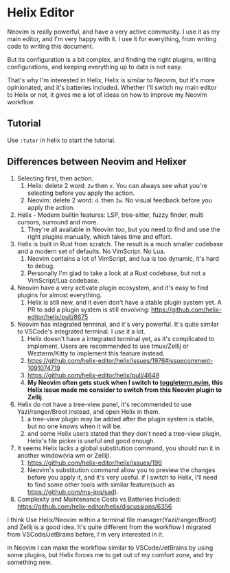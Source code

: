 # Helix Editor

Neovim is really powerful, and have a very active community. I use it as my main editor, and I'm
very happy with it. I use it for everything, from writing code to writing this document.

But its configuration is a bit complex, and finding the right plugins, writing configurations, and
keeping everything up to date is not easy.

That's why I'm interested in Helix, Helix is similar to Neovim, but it's more opinionated, and it's
batteries included. Whether I'll switch my main editor to Helix or not, it gives me a lot of ideas
on how to improve my Neovim workflow.

## Tutorial

Use `:tutor` in helix to start the tutorial.

## Differences between Neovim and Helixer

1. Selecting first, then action.
   1. Helix: delete 2 word: `2w` then `x`. You can always see what you're selecting before you apply
      the action.
   2. Neovim: delete 2 word: `d`. then `2w`. No visual feedback before you apply the action.
1. Helix - Modern builtin features: LSP, tree-sitter, fuzzy finder, multi cursors, surround and
   more.
   1. They're all available in Neovim too, but you need to find and use the right plugins manually,
      which takes time and effort.
1. Helix is built in Rust from scratch. The result is a much smaller codebase and a modern set of
   defaults. No VimScript. No Lua.
   1. Neovim contains a lot of VimScript, and lua is too dynamic, it's hard to debug.
   1. Personally I'm glad to take a look at a Rust codebase, but not a VimScript/Lua codebase.
1. Neovim have a very activate plugin ecosystem, and it's easy to find plugins for almost
   everything.
   1. Helix is still new, and it even don't have a stable plugin system yet. A PR to add a plugin
      system is still envolving: <https://github.com/helix-editor/helix/pull/8675>
1. Neovim has integrated terminal, and it's very powerful. It's quite similar to VSCode's integrated
   terminal. I use it a lot.
   1. Helix doesn't have a integrated terminal yet, as it's complicated to implement. Users are
      recommended to use tmux/Zellij or Wezterm/Kitty to implement this feature instead.
   1. <https://github.com/helix-editor/helix/issues/1976#issuecomment-1091074719>
   1. <https://github.com/helix-editor/helix/pull/4649>
   1. **My Neovim often gets stuck when I switch to
      [toggleterm.nvim](https://github.com/akinsho/toggleterm.nvim), this Helix issue made me
      consider to switch from this Neovim plugin to Zellij**.
1. Helix do not have a tree-view panel, it's recommended to use Yazi/ranger/Broot instead, and open
   Helix in them.
   1. a tree-view plugin may be added after the plugin system is stable, but no one knows when it
      will be.
   2. and some Helix users stated that they don't need a tree-view plugin, Helix's file picker is
      useful and good enough.
1. It seems Helix lacks a global substitution command, you should run it in another window(via wm or
   Zellij).
   1. <https://github.com/helix-editor/helix/issues/196>
   1. Neovim's substitution command allow you to preview the changes before you apply it, and it's
      very useful. if I switch to Helix, I'll need to find some other tools with similar
      feature(such as https://github.com/ms-jpq/sad).
1. Complexity and Maintenance Costs vs Batteries Included:
   <https://github.com/helix-editor/helix/discussions/6356>

I think Use Helix/Neovim within a terminal file manager(Yazi/ranger/Broot) and Zellij is a good
idea. It's quite different from the workflow I migrated from VSCode/JetBrains before, I'm very
interested in it.

In Neovim I can make the workflow similar to VSCode/JetBrains by using some plugins, but Helix
forces me to get out of my comfort zone, and try something new.
